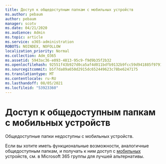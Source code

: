 ```yaml
---
title: Доступ к общедоступным папкам с мобильных устройств
ms.author: pebaum
author: pebaum
manager: scotv
ms.date: 04/21/2020
ms.audience: Admin
ms.topic: article
ms.service: o365-administration
ROBOTS: NOINDEX, NOFOLLOW
localization_priority: Normal
ms.collection: Adm_O365
ms.assetid: 5943ac36-e093-4813-95c9-f9d9b35f2b32
ms.openlocfilehash: 92551f43b927d0ca5af4d011bdfb9132b9fcc59d941885f9791ac23c1d69e498
ms.sourcegitcommit: b5f7da89a650d2915dc652449623c78be6247175
ms.translationtype: MT
ms.contentlocale: ru-RU
ms.lasthandoff: 08/05/2021
ms.locfileid: "53923360"
---
```

# <a name="public-folder-access-from-mobile-devices"></a>Доступ к общедоступным папкам с мобильных устройств

Общедоступные папки недоступны с мобильных устройств.
  
Если вы хотите иметь функциональные возможности, аналогичные общедоступным папкам, и получать к ним доступ с [мобильных](https://support.office.com/article/learn-about-office-365-groups-b565caa1-5c40-40ef-9915-60fdb2d97fa2) устройств, см. в Microsoft 365 группы для лучшей альтернативы.
  
